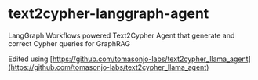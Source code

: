 # text2cypher-langgraph-agent
LangGraph Workflows powered Text2Cypher Agent that generate and correct Cypher queries for GraphRAG

Edited using [https://github.com/tomasonjo-labs/text2cypher_llama_agent](https://github.com/tomasonjo-labs/text2cypher_llama_agent)

